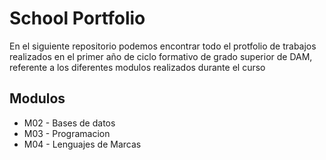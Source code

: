 # School Portfolio

En el siguiente repositorio podemos encontrar todo el protfolio de trabajos realizados en el primer año de ciclo formativo de grado superior de DAM, 
referente a los diferentes modulos realizados durante el curso

## Modulos
<ul>
  <li>M02 - Bases de datos</li>
  <li>M03 - Programacion</li>
  <li>M04 - Lenguajes de Marcas</li>
</ul>
